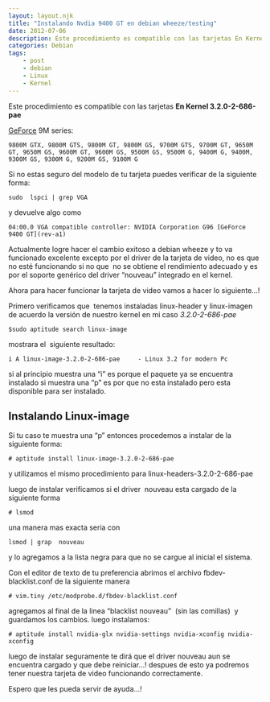 ```yaml
---
layout: layout.njk
title: "Instalando Nvdia 9400 GT en debian wheeze/testing"
date: 2012-07-06
description: Este procedimiento es compatible con las tarjetas En Kernel 3.2.0-2-686-pae
categories: Debian
tags:
    - post
    - debian
    - Linux
    - Kernel
---
```

Este procedimiento es compatible con las tarjetas
**En Kernel 3.2.0-2-686-pae**

[GeForce](https://www.nvidia.es/page/home.html) 9M series:

```console
9800M GTX, 9800M GTS, 9800M GT, 9800M GS, 9700M GTS, 9700M GT, 9650M GT, 9650M GS, 9600M GT, 9600M GS, 9500M GS, 9500M G, 9400M G, 9400M, 9300M GS, 9300M G, 9200M GS, 9100M G
```

Si no estas seguro del modelo de tu tarjeta puedes verificar de la siguiente forma:

```console
sudo  lspci | grep VGA
```

y devuelve algo como

```console
04:00.0 VGA compatible controller: NVIDIA Corporation G96 [GeForce 9400 GT](rev-a1)
```

Actualmente logre hacer el cambio exitoso a debian wheeze y to va funcionado excelente excepto por el driver de la tarjeta de video, no es que no esté funcionando si no que  no se obtiene el rendimiento adecuado y es por el soporte genérico del driver “nouveau” integrado en el kernel.

Ahora para hacer funcionar la tarjeta de video vamos a hacer lo siguiente…!

Primero verificamos que  tenemos instaladas linux-header y linux-imagen de acuerdo la versión de nuestro kernel en mi caso _3.2.0-2-686-pae_

```console
$sudo aptitude search linux-image
```

mostrara el  siguiente resultado:

```console
i A linux-image-3.2.0-2-686-pae     - Linux 3.2 for modern Pc
```

si al principio muestra una “i” es porque el paquete ya se encuentra instalado si muestra una “p” es por que no esta instalado pero esta disponible para ser instalado.

## Instalando Linux-image

Si tu caso te muestra una “p” entonces procedemos a instalar de la siguiente forma:

```console
# aptitude install linux-image-3.2.0-2-686-pae
```

y utilizamos el mismo procedimiento para linux-headers-3.2.0-2-686-pae

luego de instalar verificamos si el driver  nouveau esta cargado de la siguiente forma

```console
# lsmod
```

una manera mas exacta seria con

```console
lsmod | grap  nouveau
```

y lo agregamos a la lista negra para que no se cargue al inicial el sistema.

Con el editor de texto de tu preferencia abrimos el archivo fbdev-blacklist.conf de la siguiente manera

```console
# vim.tiny /etc/modprobe.d/fbdev-blacklist.conf
```

agregamos al final de la linea “blacklist nouveau”  (sin las comillas)  y guardamos los cambios.
luego instalamos:

```console
# aptitude install nvidia-glx nvidia-settings nvidia-xconfig nvidia-xconfig
```

luego de instalar seguramente te dirá que el driver nouveau aun se encuentra cargado y que debe reiniciar…! despues de esto ya podremos tener nuestra tarjeta de video funcionando correctamente.

Espero que les pueda servir de ayuda…!
